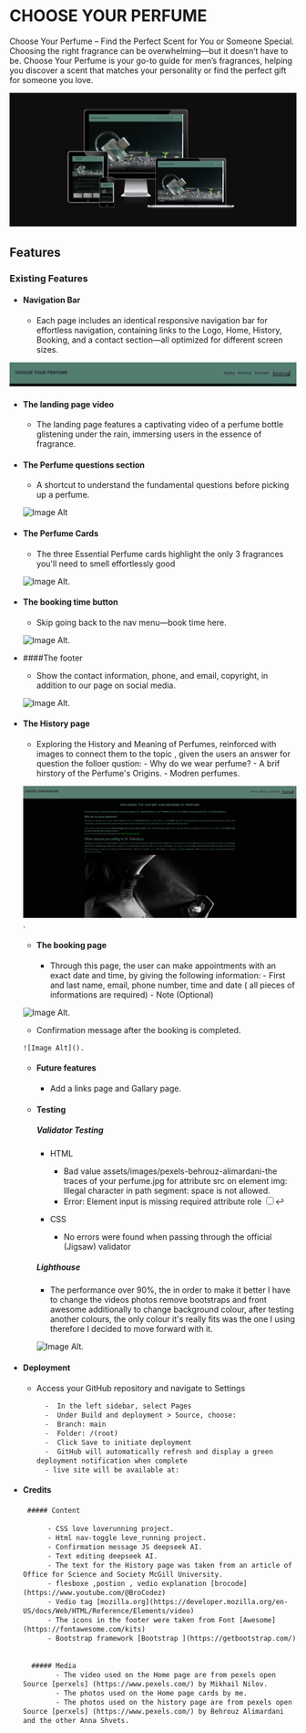 ﻿# **CHOOSE YOUR PERFUME**

Choose Your Perfume – Find the Perfect Scent for You or Someone Special. Choosing the right fragrance can be overwhelming—but it doesn’t have to be. Choose Your Perfume is your go-to guide for men’s fragrances, helping you discover a scent that matches your personality or find the perfect gift for someone you love.


![Image Alt](https://github.com/omarazzawi/choose-your-perfume/blob/15151c75ad4533d6cbec6af85e3ca9ce4305e039/shootscreen.png)

## Features

### Existing Features

 - #### Navigation Bar

    - Each page includes an identical responsive navigation bar for effortless navigation, containing links to the Logo, Home, History, Booking, and a contact section—all optimized for different screen sizes.

![Image Alt](https://github.com/omarazzawi/choose-your-perfume/blob/7385871dfa04224afd34bb8e67f160c14c6f7138/navbar.png)



 - #### The landing page video

    - The landing page features a captivating video of a perfume bottle glistening under the rain, immersing users in the essence of fragrance.
  
   
 - #### The Perfume questions section

    - A shortcut to understand the fundamental questions before picking up a perfume.
  
   ![Image Alt]()


 - #### The Perfume Cards
   
    - The three Essential Perfume cards highlight the only 3 fragrances you'll need to smell effortlessly good
  
   ![Image Alt]().


 - #### The booking time button
   
    - Skip going back to the nav menu—book time here.
  
   ![Image Alt]().

- ####The footer
   
    - Show the contact information, phone, and email, copyright, in addition to our page on social media.
  
   ![Image Alt]().

  
- #### The History page
   
    - Exploring the History and Meaning of Perfumes, reinforced with images to connect them to the topic , given the users an answer for question the folloer qustion:
          - Why do we wear perfume?
          - A brif hirstory of the Perfume's Origins.
          - Modren perfumes.
      
   ![Image Alt](https://github.com/omarazzawi/choose-your-perfume/blob/33a3f42ba57932dca8e4229d141f0c80403c59a0/history.png).

  - #### The booking page
   
    - Through this page, the user can make appointments with an exact date and time, by giving the following information:
           - First and last name, email, phone number, time and date ( all pieces of informations are required)
           - Note (Optional)
      
   ![Image Alt]().   

     - Confirmation message after the booking is completed.

      ![Image Alt]().        


   - ####  Future features
        - Add a links page and Gallary page.
    

  - #### Testing


    ##### Validator Testing
      - HTML
          - Bad value assets/images/pexels-behrouz-alimardani-the traces of your perfume.jpg for attribute src on element img: Illegal character in path segment: space is not allowed.
          - Error: Element input is missing required attribute role <input type="checkbox" id="nav-toggle" name="nav-toggle" aria-expanded="false" aria-label="Toggle navigation">↩
    
      - CSS
         - No errors were found when passing through the official (Jigsaw) validator



     ##### Lighthouse
      - The performance over 90%, the in order to make it better I have to change the videos photos remove bootstraps and front awesome
              additionally to change background colour, after testing another colours,  the only colour it's really fits was the one I using therefore I decided to move forward with it.    

     ![Image Alt]().

- #### Deployment

   - Access your GitHub repository and navigate to Settings

           -  In the left sidebar, select Pages  
           -  Under Build and deployment > Source, choose:
           -  Branch: main
           -  Folder: /(root)
           -  Click Save to initiate deployment
           -  GitHub will automatically refresh and display a green deployment notification when complete
           - live site will be available at: 

- #### Credits

       ##### Content
  
            - CSS love loverunning project.
            - Html nav-toggle love_running project.
            - Confirmation message JS deepseek AI.
            - Text editing deepseek AI.
            - The text for the History page was taken from an article of Office for Science and Society McGill University.
            - flesboxe ,postion , vedio explanation [brocode](https://www.youtube.com/@BroCodez)
            - Vedio tag [mozilla.org](https://developer.mozilla.org/en-US/docs/Web/HTML/Reference/Elements/video)
            - The icons in the footer were taken from Font [Awesome](https://fontawesome.com/kits)
            - Bootstrap framework [Bootstrap ](https://getbootstrap.com/)
  

        ##### Media
              - The video used on the Home page are from pexels open Source [perxels] (https://www.pexels.com/) by Mikhail Nilov.
              - The photos used on the Home page cards by me.
              - The photos used on the history page are from pexels open Source [perxels] (https://www.pexels.com/) by Behrouz Alimardani and the other Anna Shvets.
              
      
  
  
  
  
  
  
    
   
            
  


   


 

